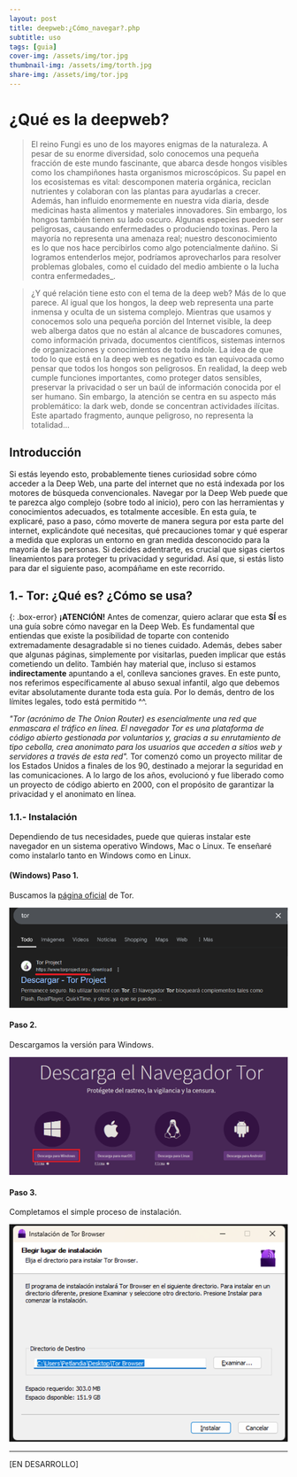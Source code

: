 ```yaml
---
layout: post
title: deepweb:¿Cómo_navegar?.php
subtitle: uso
tags: [guia]
cover-img: /assets/img/tor.jpg
thumbnail-img: /assets/img/torth.jpg
share-img: /assets/img/tor.jpg
---
```


# ¿Qué es la deepweb?

> El reino Fungi es uno de los mayores enigmas de la naturaleza. A pesar de su enorme diversidad, solo conocemos una pequeña fracción de este mundo fascinante, que abarca desde hongos visibles como los champiñones hasta organismos microscópicos. Su papel en los ecosistemas es vital: descomponen materia orgánica, reciclan nutrientes y colaboran con las plantas para ayudarlas a crecer. Además, han influido enormemente en nuestra vida diaria, desde medicinas hasta alimentos y materiales innovadores. Sin embargo, los hongos también tienen su lado oscuro. Algunas especies pueden ser peligrosas, causando enfermedades o produciendo toxinas. Pero la mayoría no representa una amenaza real; nuestro desconocimiento es lo que nos hace percibirlos como algo potencialmente dañino. Si logramos entenderlos mejor, podríamos aprovecharlos para resolver problemas globales, como el cuidado del medio ambiente o la lucha contra enfermedades_.

> ¿Y qué relación tiene esto con el tema de la deep web? Más de lo que parece. Al igual que los hongos, la deep web representa una parte inmensa y oculta de un sistema complejo. Mientras que usamos y conocemos solo una pequeña porción del Internet visible, la deep web alberga datos que no están al alcance de buscadores comunes, como información privada, documentos científicos, sistemas internos de organizaciones y conocimientos de toda índole. La idea de que todo lo que está en la deep web es negativo es tan equivocada como pensar que todos los hongos son peligrosos. En realidad, la deep web cumple funciones importantes, como proteger datos sensibles, preservar la privacidad o ser un baúl de información conocida por el ser humano. Sin embargo, la atención se centra en su aspecto más problemático: la dark web, donde se concentran actividades ilícitas. Este apartado fragmento, aunque peligroso, no representa la totalidad...

## Introducción

Si estás leyendo esto, probablemente tienes curiosidad sobre cómo acceder a la Deep Web, una parte del internet que no está indexada por los motores de búsqueda convencionales. Navegar por la Deep Web puede que te parezca algo complejo (sobre todo al inicio), pero con las herramientas y conocimientos adecuados, es totalmente accesible. En esta guía, te explicaré, paso a paso, cómo moverte de manera segura por esta parte del internet, explicándote qué necesitas, qué precauciones tomar y qué esperar a medida que exploras un entorno en gran medida desconocido para la mayoría de las personas. Si decides adentrarte, es crucial que sigas ciertos lineamientos para proteger tu privacidad y seguridad. Así que, si estás listo para dar el siguiente paso, acompáñame en este recorrido.

## 1.- Tor: ¿Qué es? ¿Cómo se usa?

{: .box-error}
**¡ATENCIÓN!** Antes de comenzar, quiero aclarar que esta **SÍ** es una guía sobre cómo navegar en la Deep Web. Es fundamental que entiendas que existe la posibilidad de toparte con contenido extremadamente desagradable si no tienes cuidado. Además, debes saber que algunas páginas, simplemente por visitarlas, pueden implicar que estás cometiendo un delito. También hay material que, incluso si estamos **indirectamente** apuntando a el, conlleva sanciones graves. En este punto, nos referimos específicamente al abuso sexual infantil, algo que debemos evitar absolutamente durante toda esta guía. Por lo demás, dentro de los límites legales, todo está permitido ^^.

_"Tor (acrónimo de The Onion Router) es esencialmente una red que enmascara el tráfico en línea. El navegador Tor es una plataforma de código abierto gestionada por voluntarios y, gracias a su enrutamiento de tipo cebolla, crea anonimato para los usuarios que acceden a sitios web y servidores a través de esta red"._ Tor comenzó como un proyecto militar de los Estados Unidos a finales de los 90, destinado a mejorar la seguridad en las comunicaciones. A lo largo de los años, evolucionó y fue liberado como un proyecto de código abierto en 2000, con el propósito de garantizar la privacidad y el anonimato en línea.

### 1.1.- Instalación

Dependiendo de tus necesidades, puede que quieras instalar este navegador en un sistema operativo Windows, Mac o Linux. Te enseñaré como instalarlo tanto en Windows como en Linux.

#### (Windows) Paso 1.

Buscamos la [página oficial](https://www.torproject.org/es/download/) de Tor.

![1](/assets/img/1_tor.png)


#### Paso 2. 

Descargamos la versión para Windows.

![2](/assets/img/2_tor.png)

#### Paso 3.

Completamos el simple proceso de instalación.

![3](/assets/img/3_tor.png)

--------------------------
[EN DESARROLLO]
